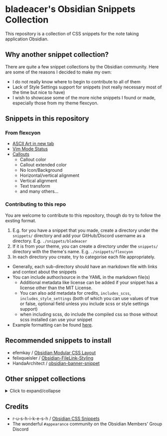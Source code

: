 # bladeacer's Obsidian Snippets Collection
This repository is a collection of CSS snippets for the note taking application Obsidian.

## Why another snippet collection?
There are quite a few snippet collections by the Obsidian community. Here are some of the reasons I decided to make my own:
- I do not really know where to begin to contribute to all of them
- Lack of Style Settings support for snippets (not really necessary most of the time but nice to have)
- I wish to showcase some of the more niche snippets I found or made, especially those from my theme flexcyon.

## Snippets in this repository
### From flexcyon
- [ASCII Art in new tab](./snippets/flexcyon/ascii-art/ascii-art.md)
- [Vim Mode Status](./snippets/flexcyon/vim-mode-status/vim-mode.md)
- [Callouts](./snippets/flexcyon/callouts/callouts.md)
  - Callout color
  - Callout extended color
  - No Icon/Background
  - Horizontal/vertical alignment
  - Vertical alignment
  - Text transform
  - and many others...

### Contributing to this repo
You are welcome to contribute to this repository, though do try to follow the exsting format. 
1. E.g. for you have a snippet that you made, create a directory under the `snippets/` directory and add your GitHub/Discord username as a directory. E.g. `./snippets/bladeacer`
2. If it is from your theme, you can create a directory under the `snippets/` directory with the theme's name. E.g. `./snippets/flexcyon`
3. In each directory you create, try to categorise each file appropriately. 
- Generally, each sub-directory should have an markdown file with links and context about the snippets
- You can include author/source in the YAML in the markdown file(s)
  - Additional metadata like license can be added if your snippet has a license other than the MIT License.
  - You can also add metadata for credits, `includes_scss`, `includes_style_settings` (both of which you can use values of true or false, optional field unless you include scss or style settings support)
  - when including scss, do include the compiled css so those without scss installed can use your snippet
- Example formatting can be found [here](./snippets/flexcyon/ascii-art/ascii-art.md).


## Recommended snippets to install
- efemkay / [Obsidian Modular CSS Layout](https://github.com/efemkay/obsidian-modular-css-layout#wide-views)
- felixqueisler / [Obsidian-FileLink-Styling](https://github.com/felixqueisler/Obsidian-FileLink-Styling)
- HandaArchitect / [obsidian-banner-snippet](https://github.com/HandaArchitect/obsidian-banner-snippet)

## Other snippet collections
<details>
  <summary>Click to expand/collapse</summary>

- [#appearance](https://discord.com/channels/686053708261228577/702656734631821413) - Obsidian discord
- [Obsidian CSS Quick Guide](https://forum.obsidian.md/t/obsidian-css-quick-guide/58178) (forum) (mostly about using the inspector) -
- [CSS Variables at Obsidian Dev Docs](https://docs.obsidian.md/Reference/CSS+variables/CSS+variables)
- replete / [obsidian-minimal-theme-css-snippets](https://github.com/replete/obsidian-minimal-theme-css-snippets)
- SlRvb's [snippets collection](https://github.com/SlRvb/Obsidian--ITS-Theme/tree/main/Snippets) | [Guide](https://publish.obsidian.md/slrvb-docs/ITS+Theme/ITS+Theme)
- zamsyt / [obsidian-snippets](https://github.com/zamsyt/obsidian-snippets)
- ElsaTam /  [Obsidian-Stuff](https://github.com/ElsaTam/Obsidian-Stuff)
- KuiyueRO / [Obsidian-Miner](https://github.com/KuiyueRO/Obsidian-Miner)
- sailKiteV / [Obsidian-Snippets-and-Demos](https://github.com/sailKiteV/Obsidian-Snippets-and-Demos?tab=readme-ov-file)
- TfTHacker / [DashboardPlusPlus](https://github.com/TfTHacker/DashboardPlusPlus)
- eb2ai / [My-Checklists-and-Icons](https://github.com/eb2ai/My-Checklists-and-Icons?tab=readme-ov-file)
- xhuajin / [obsidian-sidenote-callout](https://github.com/xhuajin/obsidian-sidenote-callout/tree/main)
</details>

## Credits
- r-u-s-h-i-k-e-s-h / [Obsidian CSS Snippets](https://github.com/r-u-s-h-i-k-e-s-h/Obsidian-CSS-Snippets)
- The wonderful `#appearance` community on the Obsidian Members' Group Discord